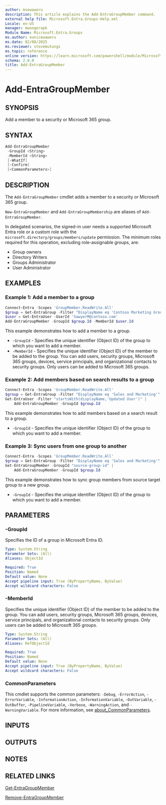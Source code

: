 ```yaml
---
author: msewaweru
description: This article explains the Add-EntraGroupMember command.
external help file: Microsoft.Entra.Groups-Help.xml
Locale: en-US
manager: mwongerapk
Module Name: Microsoft.Entra.Groups
ms.author: eunicewaweru
ms.date: 02/08/2025
ms.reviewer: stevemutungi
ms.topic: reference
online version: https://learn.microsoft.com/powershell/module/Microsoft.Entra.Groups/Add-EntraGroupMember
schema: 2.0.0
title: Add-EntraGroupMember
---
```


# Add-EntraGroupMember

## SYNOPSIS

Add a member to a security or Microsoft 365 group.

## SYNTAX

```powershell
Add-EntraGroupMember
 -GroupId <String>
 -MemberId <String>
 [-WhatIf]
 [-Confirm]
 [<CommonParameters>]
```

## DESCRIPTION

The `Add-EntraGroupMember` cmdlet adds a member to a security or Microsoft 365 group.

`New-EntraGroupMember` and `Add-EntraGroupMembership` are aliases of `Add-EntraGroupMember`.

In delegated scenarios, the signed-in user needs a supported Microsoft Entra role or a custom role with the `microsoft.directory/groups/members/update` permission. The minimum roles required for this operation, excluding role-assignable groups, are:

- Group owners
- Directory Writers
- Groups Administrator
- User Administrator

## EXAMPLES

### Example 1: Add a member to a group

```powershell
Connect-Entra -Scopes 'GroupMember.ReadWrite.All'
$group = Get-EntraGroup -Filter "DisplayName eq 'Contoso Marketing Group'"
$user = Get-EntraUser -UserId 'SawyerM@contoso.com'
Add-EntraGroupMember -GroupId $group.Id -MemberId $user.Id
```

This example demonstrates how to add a member to a group.

- `-GroupId` - Specifies the unique identifier (Object ID) of the group to which you want to add a member.
- `-MemberId` - Specifies the unique identifier (Object ID) of the member to be added to the group. You can add users, security groups, Microsoft 365 groups, devices, service principals, and organizational contacts to security groups. Only users can be added to Microsoft 365 groups.

### Example 2: Add members based on search results to a group

```powershell
Connect-Entra -Scopes 'GroupMember.ReadWrite.All'
$group = Get-EntraGroup -Filter "DisplayName eq 'Sales and Marketing'"
Get-EntraUser -Filter "startsWith(displayName,'Updated User')" | 
    Add-EntraGroupMember -GroupId $group.Id
```

This example demonstrates how to add members based on a search result to a group.

- `-GroupId` - Specifies the unique identifier (Object ID) of the group to which you want to add a member.

### Example 3: Sync users from one group to another

```powershell
Connect-Entra -Scopes 'GroupMember.ReadWrite.All'
$group = Get-EntraGroup -Filter "DisplayName eq 'Sales and Marketing'"
Get-EntraGroupMember -GroupId "source-group-id" | 
    Add-EntraGroupMember -GroupId $group.Id
```

This example demonstrates how to sync group members from source target group to a new group.

- `-GroupId` - Specifies the unique identifier (Object ID) of the group to which you want to add a member.

## PARAMETERS

### -GroupId

Specifies the ID of a group in Microsoft Entra ID.

```yaml
Type: System.String
Parameter Sets: (All)
Aliases: ObjectId

Required: True
Position: Named
Default value: None
Accept pipeline input: True (ByPropertyName, ByValue)
Accept wildcard characters: False
```

### -MemberId

Specifies the unique identifier (Object ID) of the member to be added to the group. You can add users, security groups, Microsoft 365 groups, devices, service principals, and organizational contacts to security groups. Only users can be added to Microsoft 365 groups.

```yaml
Type: System.String
Parameter Sets: (All)
Aliases: RefObjectId

Required: True
Position: Named
Default value: None
Accept pipeline input: True (ByPropertyName, ByValue)
Accept wildcard characters: False
```

### CommonParameters

This cmdlet supports the common parameters: `-Debug`, `-ErrorAction`, `-ErrorVariable`, `-InformationAction`, `-InformationVariable`, `-OutVariable`, `-OutBuffer`, `-PipelineVariable`, `-Verbose`, `-WarningAction`, and `-WarningVariable`. For more information, see [about_CommonParameters](https://go.microsoft.com/fwlink/?LinkID=113216).

## INPUTS

## OUTPUTS

## NOTES

## RELATED LINKS

[Get-EntraGroupMember](Get-EntraGroupMember.md)

[Remove-EntraGroupMember](Remove-EntraGroupMember.md)
